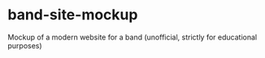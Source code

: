 # band-site-mockup
Mockup of a modern website for a band (unofficial, strictly for educational purposes)
